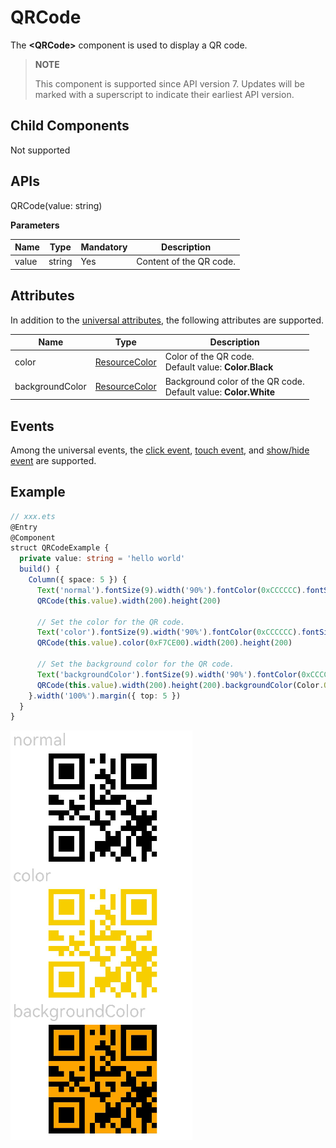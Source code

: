 # QRCode

The **\<QRCode>** component is used to display a QR code.

> **NOTE**
>
> This component is supported since API version 7. Updates will be marked with a superscript to indicate their earliest API version.


## Child Components

Not supported


## APIs

QRCode(value: string)

**Parameters**

| Name| Type| Mandatory| Description|
| -------- | -------- | -------- | -------- |
| value | string | Yes| Content of the QR code.|

## Attributes

In addition to the [universal attributes](ts-universal-attributes-size.md), the following attributes are supported.

| Name| Type| Description|
| -------- | -------- | -------- |
| color | [ResourceColor](ts-types.md#resourcecolor) | Color of the QR code.<br>Default value: **Color.Black** |
| backgroundColor | [ResourceColor](ts-types.md#resourcecolor) | Background color of the QR code.<br>Default value: **Color.White** |


## Events

Among the universal events, the [click event](ts-universal-events-click.md), [touch event](ts-universal-events-touch.md), and [show/hide event](ts-universal-events-show-hide.md) are supported.


## Example

```ts
// xxx.ets
@Entry
@Component
struct QRCodeExample {
  private value: string = 'hello world'
  build() {
    Column({ space: 5 }) {
      Text('normal').fontSize(9).width('90%').fontColor(0xCCCCCC).fontSize(30)
      QRCode(this.value).width(200).height(200)

      // Set the color for the QR code.
      Text('color').fontSize(9).width('90%').fontColor(0xCCCCCC).fontSize(30)
      QRCode(this.value).color(0xF7CE00).width(200).height(200)

      // Set the background color for the QR code.
      Text('backgroundColor').fontSize(9).width('90%').fontColor(0xCCCCCC).fontSize(30)
      QRCode(this.value).width(200).height(200).backgroundColor(Color.Orange)
    }.width('100%').margin({ top: 5 })
  }
}
```

![qrcode](figures/qrcode.png)
